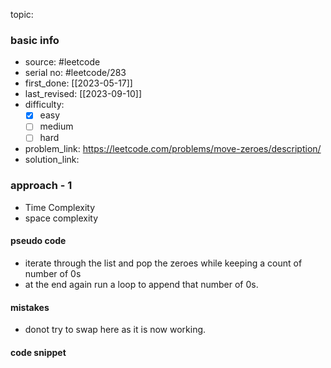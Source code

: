 topic:

### basic info
- source: #leetcode 
- serial no: #leetcode/283 
- first_done: [[2023-05-17]]
- last_revised: [[2023-09-10]]
- difficulty:
	- [x] easy
	- [ ] medium
	- [ ] hard
- problem_link: https://leetcode.com/problems/move-zeroes/description/
- solution_link: 

### approach - 1
- Time Complexity
- space complexity

#### pseudo code
- iterate through the list and pop the zeroes while keeping a count of number of 0s
- at the end again run a loop to append that number of 0s.
#### mistakes
- donot try to swap here as it is now working.
#### code snippet
```python

```